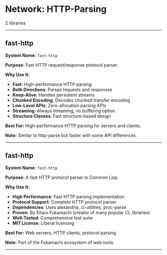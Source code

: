 # Network: HTTP-Parsing

2 libraries

---

## fast-http

**System Name:** `fast-http`

**Purpose:** Fast HTTP request/response protocol parser.

**Why Use It:**
- **Fast**: High-performance HTTP parsing
- **Both Directions**: Parses requests and responses
- **Keep-Alive**: Handles persistent streams
- **Chunked Encoding**: Decodes chunked transfer encoding
- **Low-Level APIs**: Zero-allocation parsing APIs
- **Streaming**: Always streaming, no buffering option
- **Structure Classes**: Fast structure-based design

**Best For:** High-performance HTTP parsing for servers and clients.

**Note:** Similar to http-parse but faster with some API differences.

---


## fast-http

**System Name:** `fast-http`

**Purpose:** A fast HTTP protocol parser in Common Lisp.

**Why Use It:**
- **High Performance**: Fast HTTP parsing implementation
- **Protocol Support**: Complete HTTP protocol parser
- **Dependencies**: Uses alexandria, cl-utilities, proc-parse
- **Proven**: By Eitaro Fukamachi (creator of many popular CL libraries)
- **Well-Tested**: Comprehensive test suite
- **MIT License**: Liberal licensing

**Best For:** Web servers, HTTP clients, protocol parsing.

**Note:** Part of the Fukamachi ecosystem of web tools.

---



